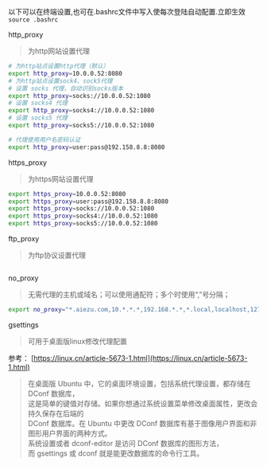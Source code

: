 
以下可以在终端设置,也可在.bashrc文件中写入使每次登陆自动配置.立即生效 `source .bashrc`

http_proxy

> 为http网站设置代理

```bash
# 为http站点设置http代理（默认）
export http_proxy=10.0.0.52:8080
# 为http站点设置sock4、sock5代理
# 设置 socks 代理，自动识别socks版本
export http_proxy=socks://10.0.0.52:1080
# 设置 socks4 代理
export http_proxy=socks4://10.0.0.52:1080
# 设置 socks5 代理
export http_proxy=socks5://10.0.0.52:1080

# 代理使用用户名密码认证
export http_proxy=user:pass@192.158.8.8:8080
```

https_proxy

> 为https网站设置代理

```bash
export https_proxy=10.0.0.52:8080
export https_proxy=user:pass@192.158.8.8:8080
export https_proxy=socks://10.0.0.52:1080
export https_proxy=socks4://10.0.0.52:1080
export https_proxy=socks5://10.0.0.52:1080
```

ftp_proxy

> 为ftp协议设置代理


```bash

```

no_proxy

> 无需代理的主机或域名；可以使用通配符；多个时使用“,”号分隔；

```bash
export no_proxy="*.aiezu.com,10.*.*.*,192.168.*.*,*.local,localhost,127.0.0.1"
```

gsettings

> 可用于桌面版linux修改代理配置

参考： [https://linux.cn/article-5673-1.html](https://linux.cn/article-5673-1.html)

> 在桌面版 Ubuntu 中，它的桌面环境设置，包括系统代理设置，都存储在 DConf 数据库，  
这是简单的键值对存储。如果你想通过系统设置菜单修改桌面属性，更改会持久保存在后端的  
DConf 数据库。在 Ubuntu 中更改 DConf 数据库有基于图像用户界面和非图形用户界面的两种方式。  
系统设置或者 dconf-editor 是访问 DConf 数据库的图形方法，  
而 gsettings 或 dconf 就是能更改数据库的命令行工具。